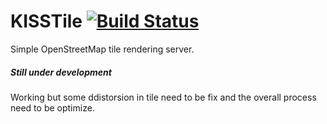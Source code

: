 # KISSTile [![Build Status](https://travis-ci.org/adentes-org/KISSTile.svg?branch=master)](https://travis-ci.org/adentes-org/KISSTile)
Simple OpenStreetMap tile rendering server.

##### Still under development

Working but some ddistorsion in tile need to be fix and the overall process need to be optimize.
